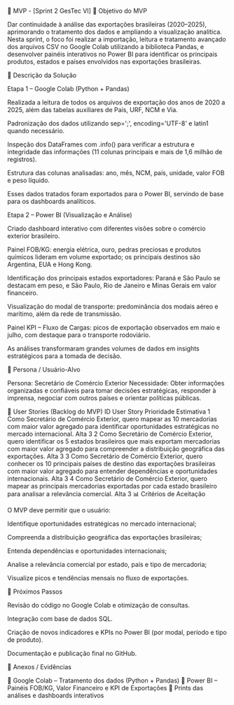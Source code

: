 📌 MVP - [Sprint 2 GesTec VI]
🎯 Objetivo do MVP

Dar continuidade à análise das exportações brasileiras (2020–2025), aprimorando o tratamento dos dados e ampliando a visualização analítica.
Nesta sprint, o foco foi realizar a importação, leitura e tratamento avançado dos arquivos CSV no Google Colab utilizando a biblioteca Pandas, e desenvolver painéis interativos no Power BI para identificar os principais produtos, estados e países envolvidos nas exportações brasileiras.

📝 Descrição da Solução

Etapa 1 – Google Colab (Python + Pandas)

Realizada a leitura de todos os arquivos de exportação dos anos de 2020 a 2025, além das tabelas auxiliares de País, URF, NCM e Via.

Padronização dos dados utilizando sep=';', encoding='UTF-8' e latin1 quando necessário.

Inspeção dos DataFrames com .info() para verificar a estrutura e integridade das informações (11 colunas principais e mais de 1,6 milhão de registros).

Estrutura das colunas analisadas: ano, mês, NCM, país, unidade, valor FOB e peso líquido.

Esses dados tratados foram exportados para o Power BI, servindo de base para os dashboards analíticos.

Etapa 2 – Power BI (Visualização e Análise)

Criado dashboard interativo com diferentes visões sobre o comércio exterior brasileiro.

Painel FOB/KG: energia elétrica, ouro, pedras preciosas e produtos químicos lideram em volume exportado; os principais destinos são Argentina, EUA e Hong Kong.

Identificação dos principais estados exportadores: Paraná e São Paulo se destacam em peso, e São Paulo, Rio de Janeiro e Minas Gerais em valor financeiro.

Visualização do modal de transporte: predominância dos modais aéreo e marítimo, além da rede de transmissão.

Painel KPI – Fluxo de Cargas: picos de exportação observados em maio e julho, com destaque para o transporte rodoviário.

As análises transformaram grandes volumes de dados em insights estratégicos para a tomada de decisão.

👥 Persona / Usuário-Alvo

Persona: Secretário de Comércio Exterior
Necessidade: Obter informações organizadas e confiáveis para tomar decisões estratégicas, responder à imprensa, negociar com outros países e orientar políticas públicas.

🔑 User Stories (Backlog do MVP)
ID	User Story	Prioridade	Estimativa
1	Como Secretário de Comércio Exterior, quero mapear as 10 mercadorias com maior valor agregado para identificar oportunidades estratégicas no mercado internacional.	Alta	3
2	Como Secretário de Comércio Exterior, quero identificar os 5 estados brasileiros que mais exportam mercadorias com maior valor agregado para compreender a distribuição geográfica das exportações.	Alta	3
3	Como Secretário de Comércio Exterior, quero conhecer os 10 principais países de destino das exportações brasileiras com maior valor agregado para entender dependências e oportunidades internacionais.	Alta	3
4	Como Secretário de Comércio Exterior, quero mapear as principais mercadorias exportadas por cada estado brasileiro para analisar a relevância comercial.	Alta	3
📊 Critérios de Aceitação

O MVP deve permitir que o usuário:

Identifique oportunidades estratégicas no mercado internacional;

Compreenda a distribuição geográfica das exportações brasileiras;

Entenda dependências e oportunidades internacionais;

Analise a relevância comercial por estado, país e tipo de mercadoria;

Visualize picos e tendências mensais no fluxo de exportações.

🚀 Próximos Passos

Revisão do código no Google Colab e otimização de consultas.

Integração com base de dados SQL.

Criação de novos indicadores e KPIs no Power BI (por modal, período e tipo de produto).

Documentação e publicação final no GitHub.

📂 Anexos / Evidências

📎 Google Colab – Tratamento dos dados (Python + Pandas)
📎 Power BI – Painéis FOB/KG, Valor Financeiro e KPI de Exportações
📎 Prints das análises e dashboards interativos

